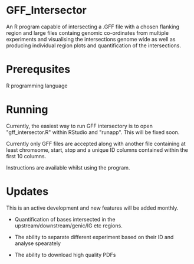 # GFF_Intersector
An R program capable of intersecting a .GFF file with a chosen flanking region and large files containg genomic co-ordinates from multiple experiments and visualising the intersections genome wide as well as producing individual region plots and quantification of the intersections. 

# Prerequsites

R programming language




# Running

Currently, the easiest way to run GFF intersectory is to open "gff_intersector.R" within RStudio and "runapp". This will be fixed soon. 

Currently only GFF files are accepted along with another file containing at least chromsome, start, stop and a unique ID columns contained within the first 10 columns. 

Instructions are available whilst using the program. 


# Updates

This is an active development and new features will be added monthly.

- Quantification of bases intersected in the upstream/downstream/genic/IG etc regions. 

- The ability to separate different experiment based on their ID and analyse spearately

- The ability to download high quality PDFs





